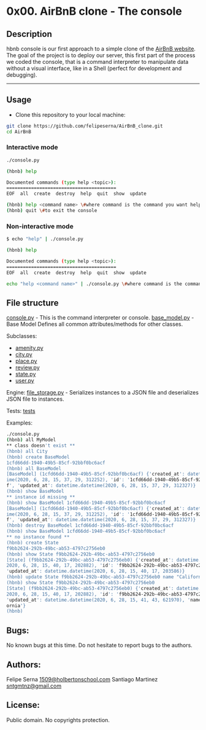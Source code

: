 # 0x00. AirBnB clone - The console

## Description

hbnb console is our first approach to a simple clone of the [AirBnB website](airbnb.com). The goal of the project is to deploy our server, this first part of the process we coded the console, that is a command interpreter to manipulate data without a visual interface, like in a Shell (perfect for development and debugging).

---

## Usage

* Clone this repository to your local machine:
```sh
git clone https://github.com/felipeserna/AirBnB_clone.git
cd AirBnB
```
### Interactive mode
```sh
./console.py

(hbnb) help

Documented commands (type help <topic>):
========================================
EOF  all  create  destroy  help  quit  show  update

(hbnb) help <command name> \#where command is the command you want help with
(hbnb) quit \#to exit the console
```
### Non-interactive mode
```sh
$ echo "help" | ./console.py

(hbnb) help

Documented commands (type help <topic>):
========================================
EOF  all  create  destroy  help  quit  show  update

echo "help <command name>" | ./console.py \#where command is the command you want help with
```
## File structure
[console.py](console.py) - This is the command interpreter or console.
[base_model.py](/models/base_model.py) - Base Model Defines all common attributes/methods for other classes.

Subclasses:
* [amenity.py](/models/amenity.py)
* [city.py](/models/city.py)
* [place.py](/models/place.py)
* [review.py](/models/review.py)
* [state.py](/models/state.py)
* [user.py](/models/user.py)

Engine:
[file_storage.py](/models/engine/file_storage.py) - Serializes instances to a JSON file and deserializes JSON file to instances.

Tests:
[tests](test_models)

Examples:
```sh
./console.py
(hbnb) all MyModel
** class doesn't exist **
(hbnb) all City
(hbnb) create BaseModel
1cfd66dd-1940-49b5-85cf-92bbf0bc6acf
(hbnb) all BaseModel
[BaseModel] (1cfd66dd-1940-49b5-85cf-92bbf0bc6acf) {'created_at': datetime.datet
ime(2020, 6, 28, 15, 37, 29, 312252), 'id': '1cfd66dd-1940-49b5-85cf-92bbf0bc6ac
f', 'updated_at': datetime.datetime(2020, 6, 28, 15, 37, 29, 312327)}
(hbnb) show BaseModel
** instance id missing **
(hbnb) show BaseModel 1cfd66dd-1940-49b5-85cf-92bbf0bc6acf
[BaseModel] (1cfd66dd-1940-49b5-85cf-92bbf0bc6acf) {'created_at': datetime.datet
ime(2020, 6, 28, 15, 37, 29, 312252), 'id': '1cfd66dd-1940-49b5-85cf-92bbf0bc6ac
f', 'updated_at': datetime.datetime(2020, 6, 28, 15, 37, 29, 312327)}
(hbnb) destroy BaseModel 1cfd66dd-1940-49b5-85cf-92bbf0bc6acf
(hbnb) show BaseModel 1cfd66dd-1940-49b5-85cf-92bbf0bc6acf
** no instance found **
(hbnb) create State
f9bb2624-292b-49bc-ab53-4797c2756eb0
(hbnb) show State f9bb2624-292b-49bc-ab53-4797c2756eb0
[State] (f9bb2624-292b-49bc-ab53-4797c2756eb0) {'created_at': datetime.datetime(
2020, 6, 28, 15, 40, 17, 202882), 'id': 'f9bb2624-292b-49bc-ab53-4797c2756eb0',
'updated_at': datetime.datetime(2020, 6, 28, 15, 40, 17, 203586)}
(hbnb) update State f9bb2624-292b-49bc-ab53-4797c2756eb0 name "California"
(hbnb) show State f9bb2624-292b-49bc-ab53-4797c2756eb0
[State] (f9bb2624-292b-49bc-ab53-4797c2756eb0) {'created_at': datetime.datetime(
2020, 6, 28, 15, 40, 17, 202882), 'id': 'f9bb2624-292b-49bc-ab53-4797c2756eb0',
'updated_at': datetime.datetime(2020, 6, 28, 15, 41, 43, 621970), 'name': 'Calif
ornia'}
(hbnb)
```

## Bugs:
No known bugs at this time. Do not hesitate to report bugs to the authors.

## Authors:
Felipe Serna <1509@holbertonschool.com>
Santiago Martinez <sntgmtnz@gmail.com>

## License:
Public domain. No copyrights protection.
